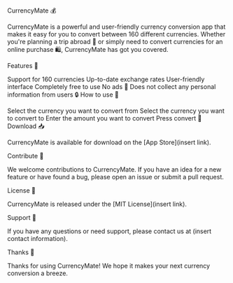 CurrencyMate 💰

CurrencyMate is a powerful and user-friendly currency conversion app that makes it easy for you to convert between 160 different currencies. Whether you're planning a trip abroad 🛫 or simply need to convert currencies for an online purchase 🛍, CurrencyMate has got you covered.

Features 📲

Support for 160 currencies
Up-to-date exchange rates
User-friendly interface
Completely free to use
No ads 🚫
Does not collect any personal information from users 🔒
How to use 🤔

Select the currency you want to convert from
Select the currency you want to convert to
Enter the amount you want to convert
Press convert 🔄
Download 📥

CurrencyMate is available for download on the [App Store](insert link).

Contribute 🤝

We welcome contributions to CurrencyMate. If you have an idea for a new feature or have found a bug, please open an issue or submit a pull request.

License 📄

CurrencyMate is released under the [MIT License](insert link).

Support 💬

If you have any questions or need support, please contact us at (insert contact information).

Thanks 🙏

Thanks for using CurrencyMate! We hope it makes your next currency conversion a breeze.
